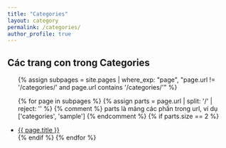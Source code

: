 ```yaml
---
title: "Categories"
layout: category
permalink: /categories/
author_profile: true
---
```

## Các trang con trong Categories

<ul>
{% assign subpages = site.pages | where_exp: "page", "page.url != '/categories/' and page.url contains '/categories/'" %}

{% for page in subpages %}
{% assign parts = page.url | split: '/' | reject: '' %}
{% comment %} parts là mảng các phần trong url, ví dụ ['categories', 'sample'] {% endcomment %}
{% if parts.size == 2 %}
<li><a href="{{ page.url }}">{{ page.title }}</a></li>
{% endif %}
{% endfor %}
</ul>
